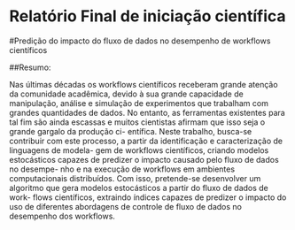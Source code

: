 Relatório Final de iniciação científica
=========================================================

#Predição do impacto do fluxo de dados no desempenho de workflows científicos

##Resumo:

Nas últimas décadas os workflows científicos receberam
grande atenção da comunidade acadêmica, devido à sua grande
capacidade de manipulação, análise e simulação de experimentos
que trabalham com grandes quantidades de dados. No entanto,
as ferramentas existentes para tal fim são ainda escassas e muitos
cientistas afirmam que isso seja o grande gargalo da produção ci-
entífica. Neste trabalho, busca-se contribuir com este processo, a
partir da identificação e caracterização de linguagens de modela-
gem de workflows científicos, criando modelos estocásticos capazes
de predizer o impacto causado pelo fluxo de dados no desempe-
nho e na execução de workflows em ambientes computacionais
distribuídos. Com isso, pretende-se desenvolver um algoritmo que
gera modelos estocásticos a partir do fluxo de dados de work-
flows científicos, extraindo índices capazes de predizer o impacto
do uso de diferentes abordagens de controle de fluxo de dados no
desempenho dos workflows.





